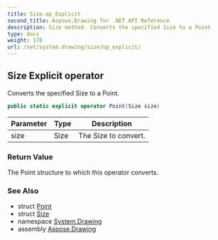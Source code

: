 ```yaml
---
title: Size.op_Explicit
second_title: Aspose.Drawing for .NET API Reference
description: Size method. Converts the specified Size to a Point
type: docs
weight: 170
url: /net/system.drawing/size/op_explicit/
---
```

## Size Explicit operator

Converts the specified Size to a Point.

```csharp
public static explicit operator Point(Size size)
```

| Parameter | Type | Description |
| --- | --- | --- |
| size | Size | The Size to convert. |

### Return Value

The Point structure to which this operator converts.

### See Also

* struct [Point](../../point/)
* struct [Size](../)
* namespace [System.Drawing](../../size/)
* assembly [Aspose.Drawing](../../../)


